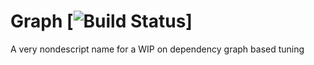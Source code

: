 # Graph [![Build Status](https://travis-ci.org/AdriaanRol/AutoDepGraph.svg?branch=master)]
A very nondescript name for a WIP on dependency graph based tuning 
